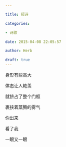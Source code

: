 ```yaml
---

title: 短诗

categories:

- 诗歌

date: 2015-04-08 22:05:57

author: Herb

draft: true
---
```


身形有些高大

体态让人艳羡

就挤占了整个门框

裹挟着蒸腾的雾气

你出来

看了我

一眼又一眼